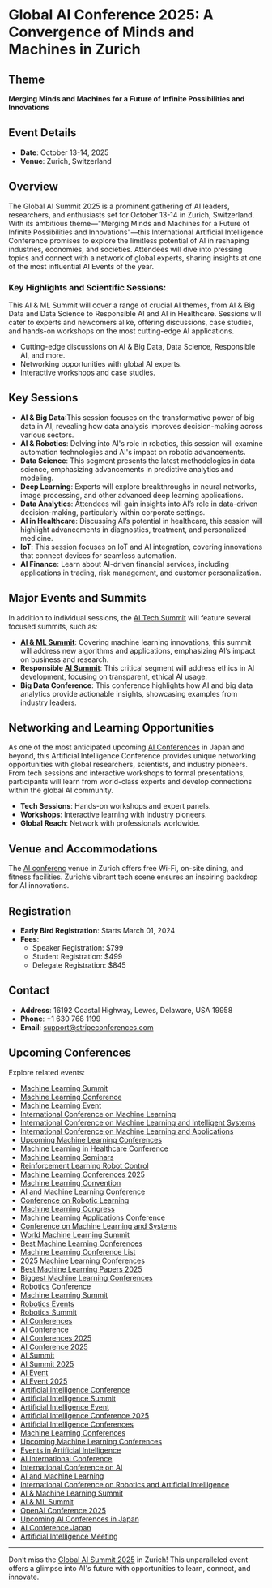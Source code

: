 # Global AI Conference 2025: A Convergence of Minds and Machines in Zurich

## Theme
**Merging Minds and Machines for a Future of Infinite Possibilities and Innovations**

## Event Details
- **Date**: October 13-14, 2025
- **Venue**: Zurich, Switzerland

## Overview
The Global AI Summit 2025 is a prominent gathering of AI leaders, researchers, and enthusiasts set for October 13-14 in Zurich, Switzerland. With its ambitious theme—"Merging Minds and Machines for a Future of Infinite Possibilities and Innovations"—this International Artificial Intelligence Conference promises to explore the limitless potential of AI in reshaping industries, economies, and societies. Attendees will dive into pressing topics and connect with a network of global experts, sharing insights at one of the most influential AI Events of the year.

### Key Highlights and Scientific Sessions:
This AI & ML Summit will cover a range of crucial AI themes, from AI & Big Data and Data Science to Responsible AI and AI in Healthcare. Sessions will cater to experts and newcomers alike, offering discussions, case studies, and hands-on workshops on the most cutting-edge AI applications.
- Cutting-edge discussions on AI & Big Data, Data Science, Responsible AI, and more.
- Networking opportunities with global AI experts.
- Interactive workshops and case studies.

## Key Sessions
- **AI & Big Data**:This session focuses on the transformative power of big data in AI, revealing how data analysis improves decision-making across various sectors.
- **AI & Robotics**: Delving into AI's role in robotics, this session will examine automation technologies and AI's impact on robotic advancements.
- **Data Science**: This segment presents the latest methodologies in data science, emphasizing advancements in predictive analytics and modeling.
- **Deep Learning**: Experts will explore breakthroughs in neural networks, image processing, and other advanced deep learning applications.
- **Data Analytics**: Attendees will gain insights into AI’s role in data-driven decision-making, particularly within corporate settings.
- **AI in Healthcare**: Discussing AI’s potential in healthcare, this session will highlight advancements in diagnostics, treatment, and personalized medicine.
- **IoT**: This session focuses on IoT and AI integration, covering innovations that connect devices for seamless automation.
- **AI Finance**:  Learn about AI-driven financial services, including applications in trading, risk management, and customer personalization.
  
## Major Events and Summits
In addition to individual sessions, the [AI Tech Summit](https://cognitivetechsummit.com/) will feature several focused summits, such as:
- **[AI & ML Summit](https://cognitivetechsummit.com/)**: Covering machine learning innovations, this summit will address new algorithms and applications, emphasizing AI’s impact on business and research.
- **Responsible [AI Summit](https://cognitivetechsummit.com/)**: This critical segment will address ethics in AI development, focusing on transparent, ethical AI usage.
- **Big Data Conference**: This conference highlights how AI and big data analytics provide actionable insights, showcasing examples from industry leaders.

## Networking and Learning Opportunities
As one of the most anticipated upcoming [AI Conferences](https://cognitivetechsummit.com/) in Japan and beyond, this Artificial Intelligence Conference provides unique networking opportunities with global researchers, scientists, and industry pioneers. From tech sessions and interactive workshops to formal presentations, participants will learn from world-class experts and develop connections within the global AI community.

- **Tech Sessions**: Hands-on workshops and expert panels.
- **Workshops**: Interactive learning with industry pioneers.
- **Global Reach**: Network with professionals worldwide.

## Venue and Accommodations
The [AI conferenc](https://cognitivetechsummit.com/) venue in Zurich offers free Wi-Fi, on-site dining, and fitness facilities. Zurich’s vibrant tech scene ensures an inspiring backdrop for AI innovations.

## Registration
- **Early Bird Registration**: Starts March 01, 2024
- **Fees**:
  - Speaker Registration: $799
  - Student Registration: $499
  - Delegate Registration: $845

## Contact
- **Address**: 16192 Coastal Highway, Lewes, Delaware, USA 19958
- **Phone**: +1 630 768 1199
- **Email**: support@stripeconferences.com

## Upcoming Conferences
Explore related events:
- [Machine Learning Summit](https://cognitivetechsummit.com/)
- [Machine Learning Conference](https://cognitivetechsummit.com/)
- [Machine Learning Event](https://cognitivetechsummit.com/)
- [International Conference on Machine Learning](https://cognitivetechsummit.com/)
- [International Conference on Machine Learning and Intelligent Systems](https://cognitivetechsummit.com/)
- [International Conference on Machine Learning and Applications](https://cognitivetechsummit.com/)
- [Upcoming Machine Learning Conferences](https://cognitivetechsummit.com/)
- [Machine Learning in Healthcare Conference](https://cognitivetechsummit.com/)
- [Machine Learning Seminars](https://cognitivetechsummit.com/)
- [Reinforcement Learning Robot Control](https://cognitivetechsummit.com/)
- [Machine Learning Conferences 2025](https://cognitivetechsummit.com/)
- [Machine Learning Convention](https://cognitivetechsummit.com/)
- [AI and Machine Learning Conference](https://cognitivetechsummit.com/)
- [Conference on Robotic Learning](https://cognitivetechsummit.com/)
- [Machine Learning Congress](https://cognitivetechsummit.com/)
- [Machine Learning Applications Conference](https://cognitivetechsummit.com/)
- [Conference on Machine Learning and Systems](https://cognitivetechsummit.com/)
- [World Machine Learning Summit](https://cognitivetechsummit.com/)
- [Best Machine Learning Conferences](https://cognitivetechsummit.com/)
- [Machine Learning Conference List](https://cognitivetechsummit.com/)
- [2025 Machine Learning Conferences](https://cognitivetechsummit.com/)
- [Best Machine Learning Papers 2025](https://cognitivetechsummit.com/)
- [Biggest Machine Learning Conferences](https://cognitivetechsummit.com/)
- [Robotics Conference](https://cognitivetechsummit.com/)
- [Machine Learning Summit](https://cognitivetechsummit.com/)
- [Robotics Events](https://cognitivetechsummit.com/)
- [Robotics Summit](https://cognitivetechsummit.com/)
- [AI Conferences](https://cognitivetechsummit.com/)
- [AI Conference](https://cognitivetechsummit.com/)
- [AI Conferences 2025](https://cognitivetechsummit.com/)
- [AI Conference 2025](https://cognitivetechsummit.com/)
- [AI Summit](https://cognitivetechsummit.com/)
- [AI Summit 2025](https://cognitivetechsummit.com/)
- [AI Event](https://cognitivetechsummit.com/)
- [AI Event 2025](https://cognitivetechsummit.com/)
- [Artificial Intelligence Conference](https://cognitivetechsummit.com/)
- [Artificial Intelligence Summit](https://cognitivetechsummit.com/)
- [Artificial Intelligence Event](https://cognitivetechsummit.com/)
- [Artificial Intelligence Conference 2025](https://cognitivetechsummit.com/)
- [Artificial Intelligence Conferences](https://cognitivetechsummit.com/)
- [Machine Learning Conferences](https://cognitivetechsummit.com/)
- [Upcoming Machine Learning Conferences](https://cognitivetechsummit.com/)
- [Events in Artificial Intelligence](https://cognitivetechsummit.com/)
- [AI International Conference](https://cognitivetechsummit.com/)
- [International Conference on AI](https://cognitivetechsummit.com/)
- [AI and Machine Learning](https://cognitivetechsummit.com/)
- [International Conference on Robotics and Artificial Intelligence](https://cognitivetechsummit.com/)
- [AI & Machine Learning Summit](https://cognitivetechsummit.com/)
- [AI & ML Summit](https://cognitivetechsummit.com/)
- [OpenAI Conference 2025](https://cognitivetechsummit.com/)
- [Upcoming AI Conferences in Japan](https://cognitivetechsummit.com/)
- [AI Conference Japan](https://cognitivetechsummit.com/)
- [Artificial Intelligence Meeting](https://cognitivetechsummit.com/)


---
Don’t miss the [Global AI Summit 2025](https://cognitivetechsummit.com/) in Zurich! This unparalleled event offers a glimpse into AI's future with opportunities to learn, connect, and innovate.
